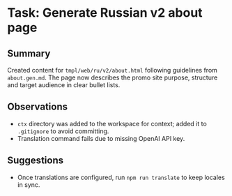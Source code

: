 # Task: Generate Russian v2 about page

## Summary

Created content for `tmpl/web/ru/v2/about.html` following guidelines from `about.gen.md`. The page now describes the promo site purpose, structure and target audience in clear bullet lists.

## Observations

- `ctx` directory was added to the workspace for context; added it to `.gitignore` to avoid committing.
- Translation command fails due to missing OpenAI API key.

## Suggestions

- Once translations are configured, run `npm run translate` to keep locales in sync.
